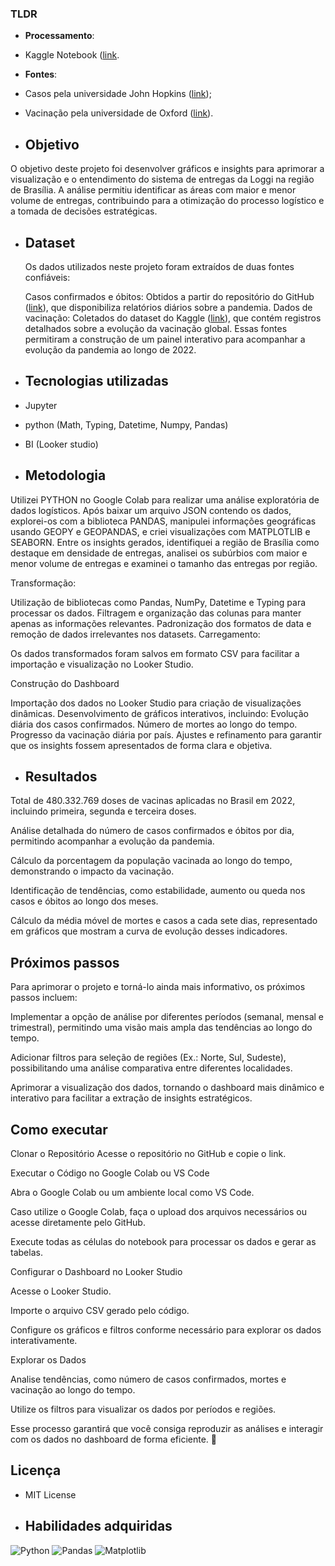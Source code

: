 
### **TLDR**
 - **Processamento**:
  - Kaggle Notebook ([link]([https://www.kaggle.com/code/rafaeldeabreu/notebook19411c4008/edit](https://www.kaggle.com/code/rafaeldeabreu/projeto-an-lise-explorat-ria-da-empresa-loggi/edit)).
 - **Fontes**:
  - Casos pela universidade John Hopkins ([link](https://github.com/CSSEGISandData/COVID-19/tree/master/csse_covid_19_data/csse_covid_19_daily_reports));
  - Vacinação pela universidade de Oxford ([link](https://covid.ourworldindata.org/data/owid-covid-data.csv)).

  - ## Objetivo
   O objetivo deste projeto foi desenvolver gráficos e insights para aprimorar a visualização e o entendimento do sistema de entregas da Loggi na região de Brasília. A análise permitiu identificar as áreas com maior e menor volume de entregas, contribuindo para a otimização do processo logístico e a tomada de decisões estratégicas. 
  - ## Dataset
    Os dados utilizados neste projeto foram extraídos de duas fontes confiáveis:

    Casos confirmados e óbitos: Obtidos a partir do repositório do GitHub ([link](https://github.com/CSSEGISandData/COVID-19/tree/master/csse_covid_19_data/csse_covid_19_daily_reports)), que disponibiliza relatórios diários sobre a pandemia.
    Dados de vacinação: Coletados do dataset do Kaggle ([link](https://covid.ourworldindata.org/data/owid-covid-data.csv)), que contém registros detalhados sobre a evolução da vacinação global.
    Essas fontes permitiram a construção de um painel interativo para acompanhar a evolução da pandemia ao longo de 2022.

   
  - ## Tecnologias utilizadas
  - Jupyter
  - python (Math, Typing, Datetime, Numpy, Pandas)
  - BI (Looker studio)
    
  - ## Metodologia
 Utilizei PYTHON no Google Colab para realizar uma análise exploratória de dados logísticos.
Após baixar um arquivo JSON contendo os dados, explorei-os com a biblioteca PANDAS,
manipulei informações geográficas usando GEOPY e GEOPANDAS, e criei visualizações com
MATPLOTLIB e SEABORN. Entre os insights gerados, identifiquei a região de Brasília como
destaque em densidade de entregas, analisei os subúrbios com maior e menor volume de
entregas e examinei o tamanho das entregas por região.

Transformação:

Utilização de bibliotecas como Pandas, NumPy, Datetime e Typing para processar os dados.
Filtragem e organização das colunas para manter apenas as informações relevantes.
Padronização dos formatos de data e remoção de dados irrelevantes  nos datasets.
Carregamento:

Os dados transformados foram salvos em formato CSV para facilitar a importação e visualização no Looker Studio.

 Construção do Dashboard

Importação dos dados no Looker Studio para criação de visualizações dinâmicas.
Desenvolvimento de gráficos interativos, incluindo:
Evolução diária dos casos confirmados.
Número de mortes ao longo do tempo.
Progresso da vacinação diária por país.
Ajustes e refinamento para garantir que os insights fossem apresentados de forma clara e objetiva.
  

  - ## Resultados
Total de 480.332.769 doses de vacinas aplicadas no Brasil em 2022, incluindo primeira, segunda e terceira doses.

Análise detalhada do número de casos confirmados e óbitos por dia, permitindo acompanhar a evolução da pandemia.

Cálculo da porcentagem da população vacinada ao longo do tempo, demonstrando o impacto da vacinação.

Identificação de tendências, como estabilidade, aumento ou queda nos casos e óbitos ao longo dos meses.

Cálculo da média móvel de mortes e casos a cada sete dias, representado em gráficos que mostram a curva de evolução desses indicadores.


 ## Próximos passos

   Para aprimorar o projeto e torná-lo ainda mais informativo, os próximos passos incluem:

Implementar a opção de análise por diferentes períodos (semanal, mensal e trimestral), permitindo uma visão mais ampla das tendências ao longo do tempo.

Adicionar filtros para seleção de regiões (Ex.: Norte, Sul, Sudeste), possibilitando uma análise comparativa entre diferentes localidades.

Aprimorar a visualização dos dados, tornando o dashboard mais dinâmico e interativo para facilitar a extração de insights estratégicos.

## Como executar 
Clonar o Repositório
Acesse o repositório no GitHub e copie o link.

Executar o Código no Google Colab ou VS Code

Abra o Google Colab ou um ambiente local como VS Code.

Caso utilize o Google Colab, faça o upload dos arquivos necessários ou acesse diretamente pelo GitHub.

Execute todas as células do notebook para processar os dados e gerar as tabelas.

 Configurar o Dashboard no Looker Studio
 
Acesse o Looker Studio.

Importe o arquivo CSV gerado pelo código.

Configure os gráficos e filtros conforme necessário para explorar os dados interativamente.

 Explorar os Dados

Analise tendências, como número de casos confirmados, mortes e vacinação ao longo do tempo.

Utilize os filtros para visualizar os dados por períodos e regiões.

Esse processo garantirá que você consiga reproduzir as análises e interagir com os dados no dashboard de forma eficiente. 🚀
    

  ## Licença
    
  - MIT License

  - ## Habilidades adquiridas 

![Python](https://img.shields.io/badge/python-3670A0?style=for-the-badge&logo=python&logoColor=ffdd54)
![Pandas](https://img.shields.io/badge/-Pandas-333333?style=flat&logo=pandas)
![Matplotlib](https://img.shields.io/badge/-Matplotlib-000000?style=flat&logo=python)
